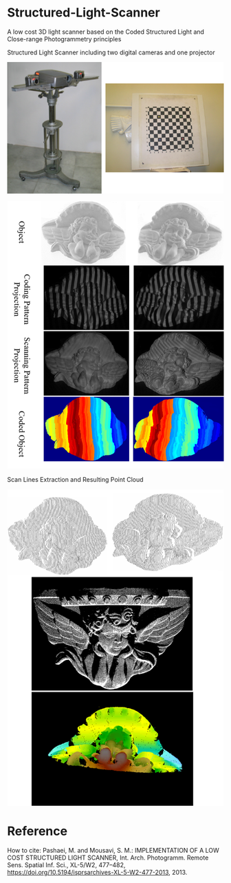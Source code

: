 # Structured-Light-Scanner
A low cost 3D light scanner based on the Coded Structured Light and Close-range Photogrammetry principles

Structured Light Scanner including two digital cameras and one projector

![](Images/Scanner.png)

![](Images/Object%20Coding%20and%20Scanning.png)

Scan Lines Extraction and Resulting Point Cloud

![](Images/Point%20Cloud.png)

# Reference
How to cite: Pashaei, M. and Mousavi, S. M.: IMPLEMENTATION OF A LOW COST STRUCTURED LIGHT SCANNER, Int. Arch. Photogramm. Remote Sens. Spatial Inf. Sci., XL-5/W2, 477–482, https://doi.org/10.5194/isprsarchives-XL-5-W2-477-2013, 2013.
